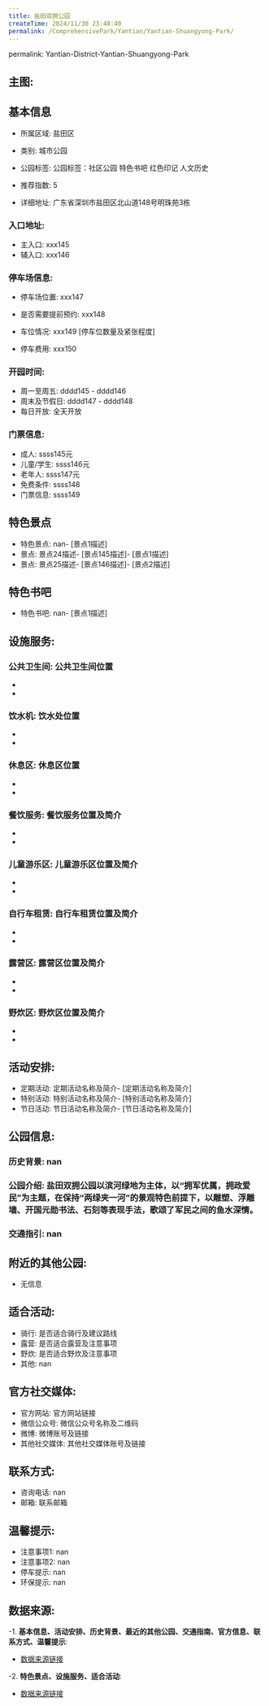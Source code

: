 ```yaml
---
title: 盐田双拥公园
createTime: 2024/11/30 23:48:40
permalink: /ComprehensivePark/Yantian/Yantian-Shuangyong-Park/
---
```

permalink: Yantian-District-Yantian-Shuangyong-Park
<!-- ## 游玩路径: -->

## 主图:
<ImageCard
image="https://cgj.sz.gov.cn/img/4/4005/4005943/10775209.jpg"
title= "盐田双拥公园"
description= "盐田双拥公园以滨河绿地为主体，以“拥军优属，拥政爱民”为主题，在保持“两绿夹一河”的景观特色前提下，以雕塑、浮雕墙、开国元勋书法、石刻等表现手法，歌颂了军民之间"
date="2024/11/30"
href="/"
author="深圳公园"
/>

## 基本信息

- 所属区域: 盐田区

- 类别: 城市公园

- 公园标签: 公园标签：社区公园 特色书吧 红色印记 人文历史

- 推荐指数: 5

- 详细地址: 广东省深圳市盐田区北山道148号明珠苑3栋

### 入口地址:
- 主入口: xxx145
- 辅入口: xxx146
### 停车场信息:
- 停车场位置: xxx147

- 是否需要提前预约: xxx148

- 车位情况: xxx149 [停车位数量及紧张程度]

- 停车费用: xxx150

### 开园时间:
- 周一至周五: dddd145 - dddd146
- 周末及节假日: dddd147 - dddd148
- 每日开放: 全天开放

### 门票信息:
- 成人: ssss145元
- 儿童/学生: ssss146元
- 老年人: ssss147元
- 免费条件: ssss148
- 门票信息: ssss149
## 特色景点
- 特色景点: nan- [景点1描述]
- 景点: 景点24描述- [景点145描述]- [景点1描述]
- 景点: 景点25描述- [景点146描述]- [景点2描述]
## 特色书吧
- 特色书吧: nan- [景点1描述]
## 设施服务:
### 公共卫生间: 公共卫生间位置
- 
- 
### 饮水机: 饮水处位置
- 
- 
### 休息区: 休息区位置
- 
- 
### 餐饮服务: 餐饮服务位置及简介
- 
- 
### 儿童游乐区: 儿童游乐区位置及简介
- 
- 
### 自行车租赁: 自行车租赁位置及简介
- 
- 
### 露营区: 露营区位置及简介
- 
- 
### 野炊区: 野炊区位置及简介

- 
- 
## 活动安排:
- 定期活动: 定期活动名称及简介- [定期活动名称及简介]
- 特别活动: 特别活动名称及简介- [特别活动名称及简介]
- 节日活动: 节日活动名称及简介- [节日活动名称及简介]
## 公园信息:
### 历史背景: nan
### 公园介绍: 盐田双拥公园以滨河绿地为主体，以“拥军优属，拥政爱民”为主题，在保持“两绿夹一河”的景观特色前提下，以雕塑、浮雕墙、开国元勋书法、石刻等表现手法，歌颂了军民之间的鱼水深情。
### 交通指引: nan

## 附近的其他公园:
- 无信息

## 适合活动:
- 骑行: 是否适合骑行及建议路线
- 露营: 是否适合露营及注意事项
- 野炊: 是否适合野炊及注意事项
- 其他: nan

## 官方社交媒体:
- 官方网站: 官方网站链接
- 微信公众号: 微信公众号名称及二维码
- 微博: 微博账号及链接
- 其他社交媒体: 其他社交媒体账号及链接

## 联系方式:
- 咨询电话: nan
- 邮箱: 联系邮箱

## 温馨提示:
- 注意事项1: nan
- 注意事项2: nan
- 停车提示: nan
- 环保提示: nan

## 数据来源:
-1. **基本信息、活动安排、历史背景、最近的其他公园、交通指南、官方信息、联系方式、温馨提示**:
- [数据来源链接](https://cgj.sz.gov.cn/xsmh/gysz/csgy/content/post_10775209.html)

-2. **特色景点、设施服务、适合活动**:
- [数据来源链接](https://cgj.sz.gov.cn/xsmh/gysz/csgy/content/post_10775209.html)

